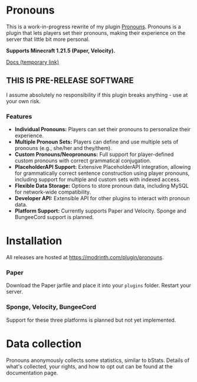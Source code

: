 # Pronouns

This is a work-in-progress rewrite of my plugin [Pronouns](https://github.com/lucypoulton/pronouns).
Pronouns is a plugin that lets players set their pronouns, making their experience on the server that little bit more
personal.

**Supports Minecraft 1.21.5 (Paper, Velocity).**

[Docs (temporary link)](https://lucyydotp.github.io/pronouns3/getting-started.html)

## THIS IS PRE-RELEASE SOFTWARE

I assume absolutely no responsibility if this plugin breaks anything - use at your own risk.

### Features

- **Individual Pronouns:** Players can set their pronouns to personalize their experience.
- **Multiple Pronoun Sets:** Players can define and use multiple sets of pronouns (e.g., she/her and they/them).
- **Custom Pronouns/Neopronouns:** Full support for player-defined custom pronouns with correct grammatical conjugation.
- **PlaceholderAPI Support:** Extensive PlaceholderAPI integration, allowing for grammatically correct sentence construction using player pronouns, including support for multiple and custom sets with indexed access.
- **Flexible Data Storage:** Options to store pronoun data, including MySQL for network-wide compatibility.
- **Developer API:** Extensible API for other plugins to interact with pronoun data.
- **Platform Support:** Currently supports Paper and Velocity. Sponge and BungeeCord support is planned.


# Installation

All releases are hosted at https://modrinth.com/plugin/pronouns.

### Paper

Download the Paper jarfile and place it into your `plugins` folder. Restart your server.

### Sponge, Velocity, BungeeCord

Support for these three platforms is planned but not yet implemented.

# Data collection

Pronouns anonymously collects some statistics, similar to bStats. Details of what's collected, your rights, and how to
opt out can be found at the documentation page.

